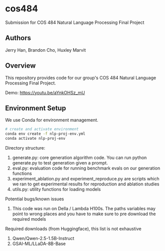 # cos484
Submission for COS 484 Natural Language Processing Final Project

## Authors
Jerry Han, Brandon Cho, Huxley Marvit

## Overview
This repository provides code for our group's COS 484 Natural Language Processing Final Project. 

Demo: https://youtu.be/aYnkOHSz_mU

## Environment Setup  
We use Conda for environment management.  
```bash
# create and activate environment
conda env create -f nlp-proj-env.yml
conda activate nlp-proj-env
```

Directory structure:
1. generate.py: core generation algorithm code. You can run python generate.py to test generation given a prompt. 
2. eval.py: evaluation code for running benchmark evals on our generation functions
3. experiment_ablation.py and experiment_reproduce.py are scripts which we ran to get experimental results for reproduction and ablation studies
4. utils.py: utility functions for loading models

Potential bugs/known issues
1. This code was run on Della / Lambda H100s. The paths variables may point to wrong places and you have to make sure to pre download the required models 

Required downloads (from Huggingface), this list is not exhaustive
1. Qwen/Qwen-2.5-1.5B-Instruct
2. GSAI-ML/LLaDA-8B-Base